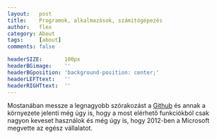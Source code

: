 ```yaml
---
layout:   post
title:    Programok, alkalmazások, számitógépezés
author:   flex
category: About
tags:     [about]
comments: false

headerSIZE:       100px
headerBGimage:    ''
headerBGposition: 'background-position: center;'
headerLEFTtext:   ''
headerRIGHTtext:  ''
---
```


Mostanában messze a legnagyobb szórakozást a [Github](https://github.com/) és annak a környezete jelenti még úgy is, hogy a most elérhető funkciókból csak nagyon keveset használok és még úgy is, hogy 2012-ben a Microsoft megvette az egész vállalatot.